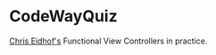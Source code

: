 # CodeWayQuiz

[Chris Eidhof's](https://github.com/chriseidhof) Functional View Controllers in practice.
